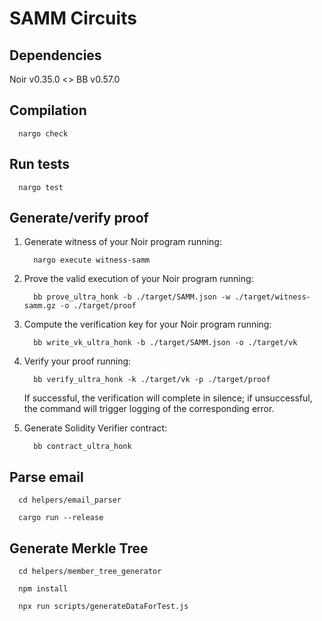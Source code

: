 # SAMM Circuits

## Dependencies

Noir v0.35.0 <> BB v0.57.0

## Compilation

```
  nargo check
```

## Run tests

```
  nargo test
```

## Generate/verify proof
1. Generate witness of your Noir program running:
    ```
      nargo execute witness-samm
    ```

2. Prove the valid execution of your Noir program running:
    ```
      bb prove_ultra_honk -b ./target/SAMM.json -w ./target/witness-samm.gz -o ./target/proof
    ```

3. Compute the verification key for your Noir program running:
    ```
      bb write_vk_ultra_honk -b ./target/SAMM.json -o ./target/vk
    ```

4. Verify your proof running:
    ```
      bb verify_ultra_honk -k ./target/vk -p ./target/proof
    ```
    If successful, the verification will complete in silence; if unsuccessful, the command will trigger logging of the corresponding error.

5. Generate Solidity Verifier contract:
    ```
      bb contract_ultra_honk
    ```

## Parse email

``` 
  cd helpers/email_parser
```

```
  cargo run --release
```

## Generate Merkle Tree

``` 
  cd helpers/member_tree_generator
```

```
  npm install
```

```
  npx run scripts/generateDataForTest.js
```